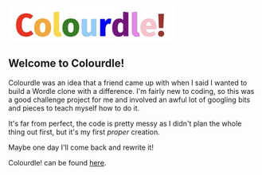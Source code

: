 ![Colourdle Logo](logo.jpeg)

## Welcome to Colourdle!

Colourdle was an idea that a friend came up with when I said I wanted to build a Wordle clone with a difference. I'm fairly new to coding, so this was a good challenge project for me and involved an awful lot of googling bits and pieces to teach myself how to do it.

It's far from perfect, the code is pretty messy as I didn't plan the whole thing out first, but it's my first *proper* creation.

Maybe one day I'll come back and rewrite it!

Colourdle! can be found [here](https://colourdle.co.uk).
